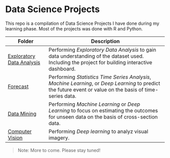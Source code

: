 # Data Science Projects
This repo is a compilation of Data Science Projects I have done during my learning phase. Most of the projects was done with R and Python. 

Folder | Description
---|---
[Exploratory Data Analysis](https://github.com/akmarinak) | Performing *Exploratory Data Analysis* to gain data understanding of the dataset used. Including the project for building interactive dashboard.
[Forecast](https://github.com/akmarinak) | Performing *Statistics Time Series Analysis*, *Machine Learning*, or *Deep Learning* to predict the future event or value on the basis of time-series data.
[Data Mining](https://github.com/akmarinak) | Performing *Machine Learning* or *Deep Learning* to focus on estimating the outcomes for unseen data on the basis of cross-section data.
[Computer Vision](https://github.com/akmarinak) | Performing *Deep learning* to analyz visual imagery.

> Note: More to come. Please stay tuned!
